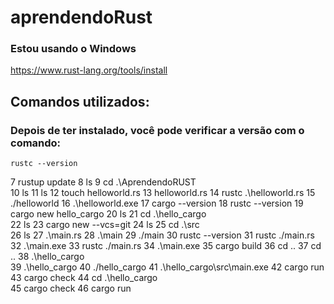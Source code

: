 # aprendendoRust

### Estou usando o Windows

https://www.rust-lang.org/tools/install

## Comandos utilizados:

### Depois de ter instalado, você pode verificar a versão com o comando:
<code>rustc --version</code>

   7 rustup update
   8 ls
   9 cd .\AprendendoRUST\
  10 ls
  11 ls
  12 touch helloworld.rs
  13 helloworld.rs
  14 rustc .\helloworld.rs
  15 ./helloworld
  16 .\helloworld.exe
  17 cargo --version
  18 rustc --version
  19 cargo new hello_cargo
  20 ls
  21 cd .\hello_cargo\
  22 ls
  23 cargo new --vcs=git
  24 ls
  25 cd .\src\
  26 ls
  27 .\main.rs
  28 .\main
  29 ./main
  30 rustc --version
  31 rustc ./main.rs
  32 .\main.exe
  33 rustc ./main.rs
  34 .\main.exe
  35 cargo build
  36 cd ..
  37 cd ..
  38 .\hello_cargo\
  39 .\hello_cargo
  40 ./hello_cargo
  41 .\hello_cargo\src\main.exe
  42 cargo run
  43 cargo check
  44 cd .\hello_cargo\
  45 cargo check
  46 cargo run
